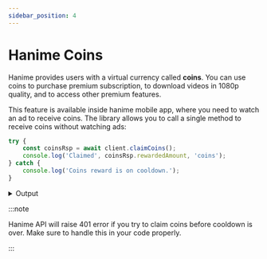 ```yaml
---
sidebar_position: 4
---
```


# Hanime Coins

Hanime provides users with a virtual currency called **coins**. You can use coins to purchase premium subscription, to download videos in 1080p quality, and to access other premium features.

This feature is available inside hanime mobile app, where you need to watch an ad to receive coins. The library allows you to call a single method to receive coins without watching ads:

```ts
try {
    const coinsRsp = await client.claimCoins();
    console.log('Claimed', coinsRsp.rewardedAmount, 'coins');
} catch {
    console.log('Coins reward is on cooldown.');
}
```

<details>
    <summary>Output</summary>

    ```bash
    Claimed 156 coins
    ```

</details>

:::note

Hanime API will raise 401 error if you try to claim coins before cooldown is over. Make sure to handle this in your code properly.

:::
